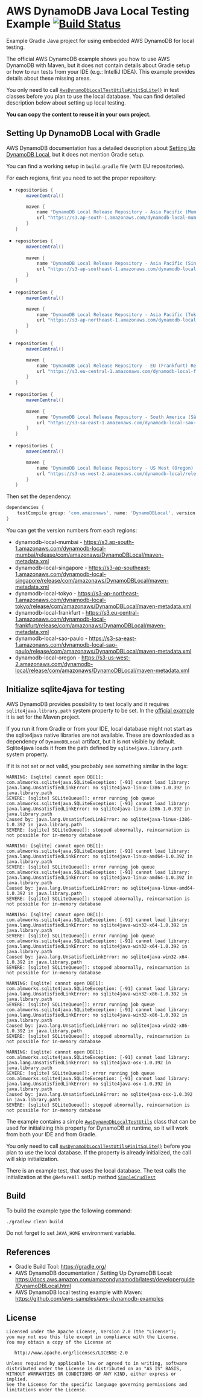 # AWS DynamoDB Java Local Testing Example [![Build Status](https://travis-ci.com/redskap/aws-dynamodb-java-example-local-testing.svg?branch=master)](https://travis-ci.com/redskap/aws-dynamodb-java-example-local-testing)

Example Gradle Java project for using embedded AWS DynamoDB for local testing.

The official AWS DynamoDB example shows you how to use AWS DynamoDB with Maven, but it does not contain details about Gradle setup or how to run tests from your IDE (e.g.: IntelliJ IDEA). This example provides details about these missing areas.

You only need to call [`AwsDynamoDbLocalTestUtils#initSqLite()`](src/test/java/io/redskap/java/aws/dynamodb/example/local/testing/AwsDynamoDbLocalTestUtils.java#L30) in test classes before you plan to use the local database. You can find detailed description below about setting up local testing.

**You can copy the content to reuse it in your own project.**
 
## Setting Up DynamoDB Local with Gradle

AWS DynamoDB documentation has a detailed description about [Setting Up DynamoDB Local](https://docs.aws.amazon.com/amazondynamodb/latest/developerguide/DynamoDBLocal.html), but it does not mention Gradle setup.

You can find a working setup in ``build.gradle`` file (with EU repositories).

For each regions, first you need to set the proper repository:
* ```groovy
  repositories {
      mavenCentral()
  
      maven {
          name "DynamoDB Local Release Repository - Asia Pacific (Mumbai) Region"
          url "https://s3.ap-south-1.amazonaws.com/dynamodb-local-mumbai/release"
      }
  }
  ```
* ```groovy
  repositories {
      mavenCentral()
    
      maven {
          name "DynamoDB Local Release Repository - Asia Pacific (Singapore) Region"
          url "https://s3-ap-southeast-1.amazonaws.com/dynamodb-local-singapore/release"
      }
  }
  ```
* ```groovy
  repositories {
      mavenCentral()

      maven {
          name "DynamoDB Local Release Repository - Asia Pacific (Tokyo) Region"
          url "https://s3-ap-northeast-1.amazonaws.com/dynamodb-local-tokyo/release"
      }
  }
  ```
* ```groovy
  repositories {
      mavenCentral()
  
      maven {
          name "DynamoDB Local Release Repository - EU (Frankfurt) Region"
          url "https://s3.eu-central-1.amazonaws.com/dynamodb-local-frankfurt/release"
      }
  }
  ```
* ```groovy
  repositories {
      mavenCentral()
   
      maven {
          name "DynamoDB Local Release Repository - South America (São Paulo) Region"
          url "https://s3-sa-east-1.amazonaws.com/dynamodb-local-sao-paulo"
      }
  }
  ```
* ```groovy
  repositories {
      mavenCentral()
  
      maven {
          name "DynamoDB Local Release Repository - US West (Oregon) Region"
          url "https://s3-us-west-2.amazonaws.com/dynamodb-local/release"
      }
  }
  ```

Then set the dependency:
```groovy
dependencies {
    testCompile group: 'com.amazonaws', name: 'DynamoDBLocal', version: '1.11.119'
}
```

You can get the version numbers from each regions:
* dynamodb-local-mumbai - https://s3.ap-south-1.amazonaws.com/dynamodb-local-mumbai/release/com/amazonaws/DynamoDBLocal/maven-metadata.xml
* dynamodb-local-singapore - https://s3-ap-southeast-1.amazonaws.com/dynamodb-local-singapore/release/com/amazonaws/DynamoDBLocal/maven-metadata.xml
* dynamodb-local-tokyo - https://s3-ap-northeast-1.amazonaws.com/dynamodb-local-tokyo/release/com/amazonaws/DynamoDBLocal/maven-metadata.xml
* dynamodb-local-frankfurt - https://s3.eu-central-1.amazonaws.com/dynamodb-local-frankfurt/release/com/amazonaws/DynamoDBLocal/maven-metadata.xml
* dynamodb-local-sao-paulo - https://s3-sa-east-1.amazonaws.com/dynamodb-local-sao-paulo/release/com/amazonaws/DynamoDBLocal/maven-metadata.xml
* dynamodb-local-oregon - https://s3-us-west-2.amazonaws.com/dynamodb-local/release/com/amazonaws/DynamoDBLocal/maven-metadata.xml

## Initialize sqlite4java for testing

AWS DynamoDB provides possibility to test locally and it requires `sqlite4java.library.path` system property to be set. In the [official example](https://github.com/aws-samples/aws-dynamodb-examples) it is set for the Maven project. 

If you run it from Gradle or from your IDE, local database might not start as the sqlite4java native libraries are not available. These are downloaded as a dependency of `DynamoDBLocal` artifact, but it is not visible by default. Sqlite4java loads it from the path defined by `sqlite4java.library.path` system property.  

If it is not set or not valid, you probably see something similar in the logs:
```
WARNING: [sqlite] cannot open DB[1]: com.almworks.sqlite4java.SQLiteException: [-91] cannot load library: java.lang.UnsatisfiedLinkError: no sqlite4java-linux-i386-1.0.392 in java.library.path
SEVERE: [sqlite] SQLiteQueue[]: error running job queue
com.almworks.sqlite4java.SQLiteException: [-91] cannot load library: java.lang.UnsatisfiedLinkError: no sqlite4java-linux-i386-1.0.392 in java.library.path
Caused by: java.lang.UnsatisfiedLinkError: no sqlite4java-linux-i386-1.0.392 in java.library.path
SEVERE: [sqlite] SQLiteQueue[]: stopped abnormally, reincarnation is not possible for in-memory database
```
```
WARNING: [sqlite] cannot open DB[1]: com.almworks.sqlite4java.SQLiteException: [-91] cannot load library: java.lang.UnsatisfiedLinkError: no sqlite4java-linux-amd64-1.0.392 in java.library.path
SEVERE: [sqlite] SQLiteQueue[]: error running job queue
com.almworks.sqlite4java.SQLiteException: [-91] cannot load library: java.lang.UnsatisfiedLinkError: no sqlite4java-linux-amd64-1.0.392 in java.library.path
Caused by: java.lang.UnsatisfiedLinkError: no sqlite4java-linux-amd64-1.0.392 in java.library.path
SEVERE: [sqlite] SQLiteQueue[]: stopped abnormally, reincarnation is not possible for in-memory database
```
```
WARNING: [sqlite] cannot open DB[1]: com.almworks.sqlite4java.SQLiteException: [-91] cannot load library: java.lang.UnsatisfiedLinkError: no sqlite4java-win32-x64-1.0.392 in java.library.path
SEVERE: [sqlite] SQLiteQueue[]: error running job queue
com.almworks.sqlite4java.SQLiteException: [-91] cannot load library: java.lang.UnsatisfiedLinkError: no sqlite4java-win32-x64-1.0.392 in java.library.path
Caused by: java.lang.UnsatisfiedLinkError: no sqlite4java-win32-x64-1.0.392 in java.library.path
SEVERE: [sqlite] SQLiteQueue[]: stopped abnormally, reincarnation is not possible for in-memory database
```
```
WARNING: [sqlite] cannot open DB[1]: com.almworks.sqlite4java.SQLiteException: [-91] cannot load library: java.lang.UnsatisfiedLinkError: no sqlite4java-win32-x86-1.0.392 in java.library.path
SEVERE: [sqlite] SQLiteQueue[]: error running job queue
com.almworks.sqlite4java.SQLiteException: [-91] cannot load library: java.lang.UnsatisfiedLinkError: no sqlite4java-win32-x86-1.0.392 in java.library.path
Caused by: java.lang.UnsatisfiedLinkError: no sqlite4java-win32-x86-1.0.392 in java.library.path
SEVERE: [sqlite] SQLiteQueue[]: stopped abnormally, reincarnation is not possible for in-memory database
```
```
WARNING: [sqlite] cannot open DB[1]: com.almworks.sqlite4java.SQLiteException: [-91] cannot load library: java.lang.UnsatisfiedLinkError: no sqlite4java-osx-1.0.392 in java.library.path
SEVERE: [sqlite] SQLiteQueue[]: error running job queue
com.almworks.sqlite4java.SQLiteException: [-91] cannot load library: java.lang.UnsatisfiedLinkError: no sqlite4java-osx-1.0.392 in java.library.path
Caused by: java.lang.UnsatisfiedLinkError: no sqlite4java-osx-1.0.392 in java.library.path
SEVERE: [sqlite] SQLiteQueue[]: stopped abnormally, reincarnation is not possible for in-memory database
```

The example contains a simple [`AwsDynamoDbLocalTestUtils`](src/test/java/io/redskap/java/aws/dynamodb/example/local/testing/AwsDynamoDbLocalTestUtils.java) class that can be used for initializing this property for DynamoDB at runtime, so it will work from both your IDE and from Gradle.

You only need to call [`AwsDynamoDbLocalTestUtils#initSqLite()`](src/test/java/io/redskap/java/aws/dynamodb/example/local/testing/AwsDynamoDbLocalTestUtils.java#L30) before you plan to use the local database. If the property is already initialized, the call will skip initialization.

There is an example test, that uses the local database. The test calls the initialization at the `@BeforeAll` setUp method [`SimpleCrudTest`](src/test/java/io/redskap/java/aws/dynamodb/example/local/testing/SimpleCrudTest.java#L21)

## Build

To build the example type the following command:

```bash
./gradlew clean build
```

Do not forget to set `JAVA_HOME` environment variable.

## References

* Gradle Build Tool: https://gradle.org/
* AWS DynamoDB documentation / Setting Up DynamoDB Local: https://docs.aws.amazon.com/amazondynamodb/latest/developerguide/DynamoDBLocal.html 
* AWS DynamoDB local testing example with Maven: https://github.com/aws-samples/aws-dynamodb-examples

## License

```
Licensed under the Apache License, Version 2.0 (the "License");
you may not use this file except in compliance with the License.
You may obtain a copy of the License at

   http://www.apache.org/licenses/LICENSE-2.0

Unless required by applicable law or agreed to in writing, software
distributed under the License is distributed on an "AS IS" BASIS,
WITHOUT WARRANTIES OR CONDITIONS OF ANY KIND, either express or implied.
See the License for the specific language governing permissions and
limitations under the License.
```
